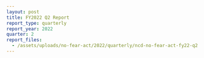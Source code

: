 ```yaml
---
layout: post
title: FY2022 Q2 Report
report_type: quarterly
report_year: 2022
quarter: 2
report_files:
  - /assets/uploads/no-fear-act/2022/quarterly/ncd-no-fear-act-fy22-q2.pdf
---
```

